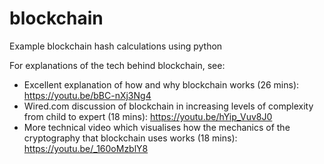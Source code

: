 # blockchain
Example blockchain hash calculations using python

For explanations of the tech behind blockchain, see:

* Excellent explanation of how and why blockchain works (26 mins): https://youtu.be/bBC-nXj3Ng4
* Wired.com discussion of blockchain in increasing levels of complexity from child to expert (18 mins): https://youtu.be/hYip_Vuv8J0
* More technical video which visualises how the mechanics of the cryptography that blockchain uses works (18 mins): https://youtu.be/_160oMzblY8
